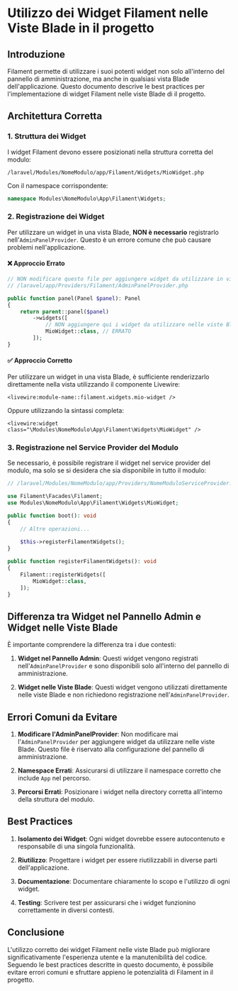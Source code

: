 # Utilizzo dei Widget Filament nelle Viste Blade in il progetto

## Introduzione

Filament permette di utilizzare i suoi potenti widget non solo all'interno del pannello di amministrazione, ma anche in qualsiasi vista Blade dell'applicazione. Questo documento descrive le best practices per l'implementazione di widget Filament nelle viste Blade di il progetto.

## Architettura Corretta

### 1. Struttura dei Widget

I widget Filament devono essere posizionati nella struttura corretta del modulo:

```
/laravel/Modules/NomeModulo/app/Filament/Widgets/MioWidget.php
```

Con il namespace corrispondente:

```php
namespace Modules\NomeModulo\App\Filament\Widgets;
```

### 2. Registrazione dei Widget

Per utilizzare un widget in una vista Blade, **NON è necessario** registrarlo nell'`AdminPanelProvider`. Questo è un errore comune che può causare problemi nell'applicazione.

#### ❌ Approccio Errato

```php
// NON modificare questo file per aggiungere widget da utilizzare in viste Blade
// /laravel/app/Providers/Filament/AdminPanelProvider.php

public function panel(Panel $panel): Panel
{
    return parent::panel($panel)
        ->widgets([
            // NON aggiungere qui i widget da utilizzare nelle viste Blade
            MioWidget::class, // ERRATO
        ]);
}
```

#### ✅ Approccio Corretto

Per utilizzare un widget in una vista Blade, è sufficiente renderizzarlo direttamente nella vista utilizzando il componente Livewire:

```blade
<livewire:module-name::filament.widgets.mio-widget />
```

Oppure utilizzando la sintassi completa:

```blade
<livewire:widget class="\Modules\NomeModulo\App\Filament\Widgets\MioWidget" />
```

### 3. Registrazione nel Service Provider del Modulo

Se necessario, è possibile registrare il widget nel service provider del modulo, ma solo se si desidera che sia disponibile in tutto il modulo:

```php
// /laravel/Modules/NomeModulo/app/Providers/NomeModuloServiceProvider.php

use Filament\Facades\Filament;
use Modules\NomeModulo\App\Filament\Widgets\MioWidget;

public function boot(): void
{
    // Altre operazioni...
    
    $this->registerFilamentWidgets();
}

public function registerFilamentWidgets(): void
{
    Filament::registerWidgets([
        MioWidget::class,
    ]);
}
```

## Differenza tra Widget nel Pannello Admin e Widget nelle Viste Blade

È importante comprendere la differenza tra i due contesti:

1. **Widget nel Pannello Admin**: Questi widget vengono registrati nell'`AdminPanelProvider` e sono disponibili solo all'interno del pannello di amministrazione.

2. **Widget nelle Viste Blade**: Questi widget vengono utilizzati direttamente nelle viste Blade e non richiedono registrazione nell'`AdminPanelProvider`.

## Errori Comuni da Evitare

1. **Modificare l'AdminPanelProvider**: Non modificare mai l'`AdminPanelProvider` per aggiungere widget da utilizzare nelle viste Blade. Questo file è riservato alla configurazione del pannello di amministrazione.

2. **Namespace Errati**: Assicurarsi di utilizzare il namespace corretto che include `App` nel percorso.

3. **Percorsi Errati**: Posizionare i widget nella directory corretta all'interno della struttura del modulo.

## Best Practices

1. **Isolamento dei Widget**: Ogni widget dovrebbe essere autocontenuto e responsabile di una singola funzionalità.

2. **Riutilizzo**: Progettare i widget per essere riutilizzabili in diverse parti dell'applicazione.

3. **Documentazione**: Documentare chiaramente lo scopo e l'utilizzo di ogni widget.

4. **Testing**: Scrivere test per assicurarsi che i widget funzionino correttamente in diversi contesti.

## Conclusione

L'utilizzo corretto dei widget Filament nelle viste Blade può migliorare significativamente l'esperienza utente e la manutenibilità del codice. Seguendo le best practices descritte in questo documento, è possibile evitare errori comuni e sfruttare appieno le potenzialità di Filament in il progetto.
